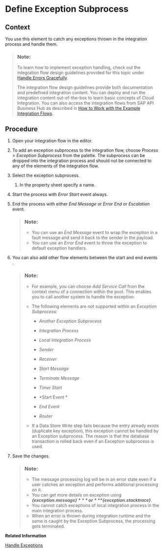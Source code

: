 <!-- loio690e0784c90342669a5f1461ae65b95f -->

# Define Exception Subprocess



## Context

You use this element to catch any exceptions thrown in the integration process and handle them.

> ### Note:  
> To learn how to implement exception handling, check out the integration flow design guidelines provided for this topic under [Handle Errors Gracefully](handle-errors-gracefully-42c95f7.md).
> 
> The integration flow design guidelines provide both documentation and predefined integration content. You can deploy and run the integration content out-of-the-box to learn basic concepts of Cloud Integration. You can also access the integration flows from SAP API Business Hub as described in [How to Work with the Example Integration Flows](how-to-work-with-the-example-integration-flows-03e6959.md).



<a name="loio690e0784c90342669a5f1461ae65b95f__steps_npc_31j_gy"/>

## Procedure

1.  Open your integration flow in the editor.

2.  To add an exception subprocess to the integration flow, choose *Process* \> *Exception Subprocess* from the palette. The subprocess can be dropped into the integration process and should not be connected to any of the elements of the integration flow.

3.  Select the exception subprocess.

    1.  In the property sheet specify a name.


4.  Start the process with *Error Start* event always.

5.  End the process with either *End Message* or *Error End* or *Escalation* event.

    > ### Note:  
    > -   You can use an *End Message* event to wrap the exception in a fault message and send it back to the sender in the payload.
    > -   You can use an *Error End* event to throw the exception to default exception handlers.

6.  You can also add other flow elements between the start and end events .

    > ### Note:  
    > -   For example, you can choose *Add Service Call* from the context menu of a connection within the pool. This enables you to call another system to handle the exception.
    > 
    > -   The following elements are not supported within an *Exception Subprocess*:
    >     -   *Another Exception Subprocess*
    > 
    >     -   *Integration Process*
    > 
    >     -   *Local Integration Process*
    > 
    >     -   *Sender*
    > 
    >     -   *Receiver*
    > 
    >     -   *Start Message*
    > 
    >     -   *Terminate Message*
    > 
    >     -   *Timer Start*
    > 
    >     -   *Start Event *
    > 
    >     -   *End Event*
    > 
    >     -   *Router*
    > 
    > 
    > -   If a Data Store Write step fails because the entry already exists \(duplicate key exception\), this exception cannot be handled by an Exception subprocess. The reason is that the database transaction is rolled back even if an Exception subprocess is used.

7.  Save the changes.

    > ### Note:  
    > -   The message processing log will be in an error state even if a user catches an exception and performs additional processing on it.
    > -   You can get more details on exception using ***$\{exception.message\}*** or ***$\{exception.stacktrace\}***.
    > -   You cannot catch exceptions of local integration process in the main integration process.
    > -   When an error is thrown during integration runtime and the same is caught by the Exception Subprocess, the processing gets terminated.


**Related Information**  


[Handle Exceptions](handle-exceptions-ca95c61.md "Handle exceptions by extending an integration flow with an exception subprocess.")

